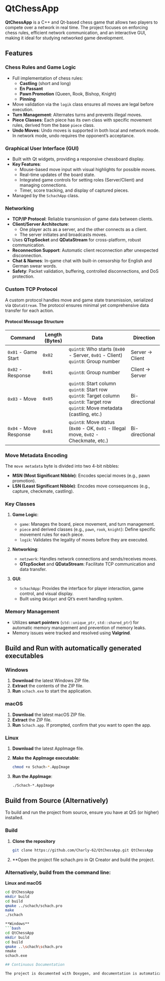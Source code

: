 # QtChessApp

**QtChessApp** is a C++ and Qt-based chess game that allows two players to compete over a network in real time. The project focuses on enforcing chess rules, efficient network communication, and an interactive GUI, making it ideal for studying networked game development.

## Features

### Chess Rules and Game Logic
- Full implementation of chess rules:
  - **Castling** (short and long)
  - **En Passant**
  - **Pawn Promotion** (Queen, Rook, Bishop, Knight)
  - **Pinning**
- Move validation via the `logik` class ensures all moves are legal before execution.
- **Turn Management**: Alternates turns and prevents illegal moves.
- **Piece Classes**: Each piece has its own class with specific movement rules, derived from the base `piece` class.
- **Undo Moves**: Undo moves is supported in both local and network mode. In network mode, undo requires the opponent’s acceptance.

### Graphical User Interface (GUI)
- Built with Qt widgets, providing a responsive chessboard display.
- **Key Features**:
  - Mouse-based move input with visual highlights for possible moves.
  - Real-time updates of the board state.
  - Integrated game controls for setting roles (Server/Client) and managing connections.
  - Timer, score tracking, and display of captured pieces.
- Managed by the `SchachApp` class.

### Networking
- **TCP/IP Protocol**: Reliable transmission of game data between clients.
- **Client/Server Architecture**:
  - One player acts as a server, and the other connects as a client.
  - The server initiates and broadcasts moves.
- Uses **QTcpSocket** and **QDataStream** for cross-platform, robust communication.
- **Reconnection Support**: Automatic client reconnection after unexpected disconnection.
- **Chat & Names**: In-game chat with built-in censorship for English and German swear words.
- **Safety**: Packet validation, buffering, controlled disconnections, and DoS protection.

### Custom TCP Protocol

A custom protocol handles move and game state transmission, serialized via `QDataStream`. The protocol ensures minimal yet comprehensive data transfer for each action.

#### Protocol Message Structure

| **Command**       | **Length (Bytes)** | **Data**                                                                                                                                             | **Direction**  |
|-------------------|--------------------|------------------------------------------------------------------------------------------------------------------------------------------------------|----------------|
| `0x01` - Game Start    | `0x02`                | `quint8`: Who starts (`0x00` - Server, `0x01` - Client) <br> `quint8`: Group number                                                                 | Server → Client |
| `0x02` - Response      | `0x01`                | `quint8`: Group number                                                                                                                               | Client → Server |
| `0x03` - Move          | `0x05`                | `quint8`: Start column <br> `quint8`: Start row <br> `quint8`: Target column <br> `quint8`: Target row <br> `quint8`: Move metadata (castling, etc.) | Bi-directional  |
| `0x04` - Move Response | `0x01`                | `quint8`: Move status (`0x00` - OK, `0x01` - Illegal move, `0x02` - Checkmate, etc.)                                                                 | Bi-directional  |

### Move Metadata Encoding

The `move metadata` byte is divided into two 4-bit nibbles:
- **MSN (Most Significant Nibble)**: Encodes special moves (e.g., pawn promotion).
- **LSN (Least Significant Nibble)**: Encodes move consequences (e.g., capture, checkmate, castling).

### Key Classes

1. **Game Logic**:
   - `game`: Manages the board, piece movement, and turn management.
   - `piece` and derived classes (e.g., `pawn`, `rook`, `knight`): Define specific movement rules for each piece.
   - `logik`: Validates the legality of moves before they are executed.

2. **Networking**:
   - `netzwerk`: Handles network connections and sends/receives moves.
   - **QTcpSocket** and **QDataStream**: Facilitate TCP communication and data transfer.

3. **GUI**:
   - `SchachApp`: Provides the interface for player interaction, game control, and visual display.
   - Built using `QWidget` and Qt’s event handling system.

### Memory Management
- Utilizes **smart pointers** (`std::unique_ptr`, `std::shared_ptr`) for automatic memory management and prevention of memory leaks.
- Memory issues were tracked and resolved using **Valgrind**.

## Build and Run with automatically generated executables

### **Windows**

1. **Download** the latest Windows ZIP file.
2. **Extract** the contents of the ZIP file.
3. **Run** `schach.exe` to start the application.

### **macOS**

1. **Download** the latest macOS ZIP file.
2. **Extract** the ZIP file.
3. **Run** `Schach.app`. If prompted, confirm that you want to open the app.

### **Linux**

1. **Download** the latest AppImage file.
2. **Make the AppImage executable**:

   ```bash
   chmod +x Schach-*.AppImage

3. **Run the AppImage**:

   ```bash
   ./Schach-*.AppImage

## Build from Source (Alternatively)

To build and run the project from source, ensure you have at Qt5 (or higher) installed.

### **Build**

1. **Clone the repository**

   ```bash
   git clone https://github.com/Charly-62/QtChessApp.git QtChessApp

2. **Open the project file schach.pro in Qt Creator and build the project.

### **Alternatively, build from the command line:**

**Linux and macOS**
   ```bash
   cd QtChessApp
   mkdir build
   cd build
   qmake ../schach/schach.pro
   make
   ./schach

**Windows**
   ```bash
   cd QtChessApp
   mkdir build
   cd build
   qmake ..\schach\schach.pro
   nmake
   schach.exe

## Continuous Documentation

The project is documented with Doxygen, and documentation is automatically generated and published with every push using GitHub Actions and a CI Workflow. The latest documentation is available at: https://Charly-62.github.io/QtChessApp/.
